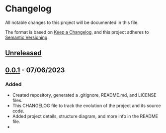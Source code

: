 # Changelog

All notable changes to this project will be documented in this file.

The format is based on [Keep a Changelog](https://keepachangelog.com/en/1.0.0/),
and this project adheres to [Semantic Versioning](https://semver.org/spec/v2.0.0.html).

## [Unreleased]

## [0.0.1] - 07/06/2023

### Added

- Created repository, generated a .gitignore, README.md, and LICENSE files.
- This CHANGELOG file to track the evolution of the project and its source code.
- Added project details, structure diagram, and more info in the README file.
- 
[Unreleased]: https://github.com/ogre2/MERN-Blog/compare/v0.0.1...HEAD
[0.0.1]: https://github.com/ogre2/MERN-Blog/releases/tag/v0.0.1
